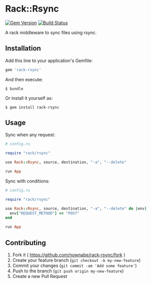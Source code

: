 # Rack::Rsync

[![Gem Version](https://badge.fury.io/rb/rack-rsync.svg)](http://badge.fury.io/rb/rack-rsync)
[![Build Status](https://travis-ci.org/nownabe/rack-rsync.svg)](https://travis-ci.org/nownabe/rack-rsync)

A rack middleware to sync files using rsync.

## Installation

Add this line to your application's Gemfile:

```ruby
gem 'rack-rsync'
```

And then execute:

    $ bundle

Or install it yourself as:

    $ gem install rack-rsync

## Usage

Sync when any request:

```ruby
# config.ru

require "rack/rsync"

use Rack::Rsync, source, destination, "-a", "--delete"

run App
```

Sync with conditions:

```ruby
# config.ru

require "rack/rsync"

use Rack::Rsync, source, destination, "-a", "--delete" do |env|
  env["REQUEST_METHOD"] == "POST"
end

run App
```

## Contributing

1. Fork it ( https://github.com/nownabe/rack-rsync/fork )
2. Create your feature branch (`git checkout -b my-new-feature`)
3. Commit your changes (`git commit -am 'Add some feature'`)
4. Push to the branch (`git push origin my-new-feature`)
5. Create a new Pull Request
